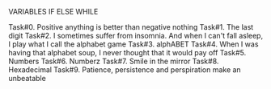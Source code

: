VARIABLES IF ELSE WHILE

Task#0. Positive anything is better than negative nothing
Task#1. The last digit
Task#2. I sometimes suffer from insomnia. And when I can't fall asleep, I play what I call the alphabet game
Task#3. alphABET
Task#4. When I was having that alphabet soup, I never thought that it would pay off
Task#5. Numbers
Task#6. Numberz
Task#7. Smile in the mirror
Task#8. Hexadecimal
Task#9. Patience, persistence and perspiration make an unbeatable